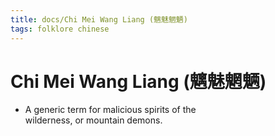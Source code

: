 ```yaml
---
title: docs/Chi Mei Wang Liang (魑魅魍魉)
tags: folklore chinese
---
```


# Chi Mei Wang Liang (魑魅魍魉)
- A generic term for malicious spirits of the  
	wilderness, or mountain demons.